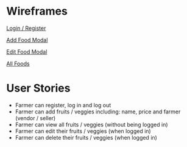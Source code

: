 # Wireframes
[Login / Register](https://i.imgur.com/ECaKN7J.jpg)

[Add Food Modal](https://i.imgur.com/48ElHQA.jpg)

[Edit Food Modal](https://i.imgur.com/17o9IKO.jpg)

[All Foods](https://i.imgur.com/nWzh0Ry.jpg?1)



# User Stories
- Farmer can register, log in and log out
- Farmer can add fruits / veggies including: name, price and farmer (vendor / seller)
- Farmer can view all fruits / veggies (without being logged in)
- Farmer can edit their fruits / veggies (when logged in)
- Farmer can delete their fruits / veggies (when logged in)
